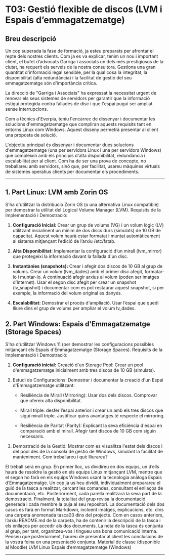 # T03: Gestió flexible de discos (LVM i Espais d’emmagatzematge)

## Breu descripció

Un cop superada la fase de formació, ja esteu preparats per afrontar el repte dels nostres clients. Com ja es va explicar, tenim un nou i important client, el bufet d’advocats Garriga i associats un dels més prestigiosos de la ciutat, ha requerit els serveis de la nostra consultora. Gestiona una gran quantitat d'informació legal sensible, per la qual cosa la integritat, la disponibilitat (alta redundància) i la facilitat de gestió del seu emmagatzematge són d'importància crítica.

La direcció de "Garriga i Associats" ha expressat la necessitat urgent de renovar els seus sistemes de servidors per garantir que la informació estigui protegida contra fallades de disc i que l'espai pugui ser ampliat sense interrupcions.

Com a tècnics d'Everpia, teniu l'encàrrec de dissenyar i documentar les solucions d'emmagatzematge que compliran aquests requisits tant en entorns Linux com Windows. Aquest disseny permetrà presentar al client una proposta de solució.

L'objectiu principal és dissenyar i documentar dues solucions d'emmagatzematge (una per servidors Linux i una per servidors Windows) que compleixin amb els principis d'alta disponibilitat, redundància i escalabilitat per al client. Com ha de ser una prova de concepte, no treballareu amb servidors, sinó que, per facilitat, usareu màquines virtuals de sistemes operatius clients per documentar els procediments.

---

## 1. Part Linux: LVM amb Zorin OS
   
S'ha d'utilitzar la distribució Zorin OS (o una alternativa Linux compatible) per demostrar la utilitat del Logical Volume Manager (LVM).
Requisits de la Implementació i Demostració:

1. **Configuració Inicial:** Crear un grup de volums (VG) i un volum lògic (LV) utilitzant inicialment un mínim de dos discs durs (simulats) de 10 GB de capacitat. Aquest volum haurà estar formatat i muntat automàticament al sistema mitjançant l’edició de l’arxiu /etc/fstab.

2. **Alta Disponibilitat:** Implementar la configuració d’un mirall (lvm_mirror) que protegeixi la informació davant la fallada d'un disc.

3. **Instantànies (snapshots):**  Crear i afegir dos discos de 10 GB al grup de volums.
Crear un volum (lvm_dades) amb el primer disc afegit, formatar-lo i muntar-lo. 
A continuació afegir arxius al volum (poden ser imatges d’Internet). 
Usar el segon disc afegit per crear un snapshot (lv_snapshot) i documentar com es pot restaurar aquest snapshot, si per exemple, la informació del volum original es danyés.

4. **Escalabilitat:** Demostrar el procés d'ampliació. Usar l’espai que quedi lliure dins el grup de volums per ampliar el volum lv_dades.

## 2. Part Windows: Espais d'Emmagatzematge (Storage Spaces)
   
S'ha d'utilitzar Windows 11 (per demostrar les configuracions possibles mitjançant els Espais d'Emmagatzematge (Storage Spaces).
Requisits de la Implementació i Demostració:

1. **Configuració inicial:** Creació d'un Storage Pool: Crear un pool d'emmagatzematge inicialment amb tres discos de 10 GB (simulats).

2. Estudi de Configuracions: Demostrar i documentar la creació d'un Espai d'Emmagatzematge utilitzant:

   - Resiliència de Mirall (Mirroring): Usar dos dels discos. Comprovar que ofereix alta disponibilitat.

   - Mirall triple: desfer l’espai anterior i crear un amb els tres discos que sigui mirall triple. Justificar quins avantatges té respecte el mirroring.

   - Resiliència de Paritat (Parity): Explicant la seva eficiència d'espai en comparació amb el mirall. Afegir tant discos de 10 GB com siguin necessaris.

3. Demostració de la Gestió: Mostrar com es visualitza l'estat dels discos i del pool des de la consola de gestió de Windows, simulant la facilitat de manteniment.
Com treballareu i què lliurareu?

El treball serà en grup. En primer lloc, us dividireu en dos equips, un d’ells haurà de resoldre la gestió en els equips Linux mitjançant LVM, mentre que el segon ho farà en els equips Windows usant la tecnologia anàloga Espais d’Emmagatzematge. Un cop ja us heu dividit, individualment preparareu el guió de la tasca a realitzar, cercant les comandes, consultant el enllaços de documentació, etc. Posteriorment, cada parella realitzarà la seva part de la demostració. Finalment, la totalitat del grup revisa la documentació generada i cada membre la puja al seu repositori.
La documentació dels dos casos es farà en format Markdown, incloent imatges, explicacions, etc. dins una carpeta anomenada tasca03 dins del projecte. Com en casos anteriors, l’arxiu README.md de la carpeta, ha de contenir la descripció de la tasca i els enllaços per accedir als dos documents. 
La nota de la tasca és conjunta al grup, per tant, organitzeu-vos i tingueu una bona comunicació interna.
Penseu que posteriorment, haureu de presentar al client les conclusions de la vostra feina en una presentació conjunta.
Material de classe (disponible al Moodle)
LVM Linux
Espais d’emmagatzematge (Windows)

---



